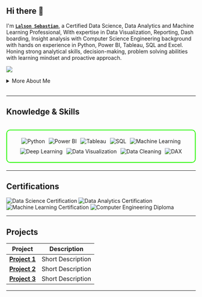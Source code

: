 ## Hi there 👋

I'm **[`Lalson Sebastian`](https://drive.google.com/file/d/1acGbHxbGs-gHQvTbFbDuMueKCK_k3MDe/view?usp=drive_link)**, a Certified Data Science, Data Analytics and Machine Learning Professional, With expertise in Data Visualization, Reporting, Dash boarding, Insight analysis with Computer Science Engineering background with hands on experience in Python, Power BI, Tableau, SQL and Excel. Honing strong analytical skills, decision-making, problem solving abilities with learning mindset and proactive approach.

<a href="https://www.linkedin.com/in/lalson-sebastian-95b320165/"><img src="https://img.shields.io/badge/-LinkedIn-0072b1?&style=for-the-badge&logo=linkedin&logoColor=white" /></a>

<details>
  <summary>More About Me</summary>

- **Name**: Lalson Sebastian
- **From**:  UAE
- **Data Scientist** | **Data Analyst** | **IT Support Engineer**
- I have experience in Data Visualizing, Data Cleaning and Python (Machine Learning)
- Continuously improving my knowledge of **Data Science** and **Data Analytics**.

</details>
<br>

---

<h2 id="knowledge_skills" align=''> Knowledge & Skills </h2>

<br>

<div style="border: 2px solid #22F700; border-radius: 10px; padding: 20px; margin-bottom: 20px;">
  <div align="left" style="display: flex; flex-wrap: wrap; justify-content: center; gap: 10px;">
      <img src="https://img.shields.io/badge/Python%20(Machine Learning)-3776AB?style=for-the-badge&logo=python&Color=white&color=000000" alt="Python" />
      <img src="https://img.shields.io/badge/Power_BI-F2C811?style=for-the-badge&logo=power-bi&color=000000" alt="Power BI" />
      <img src="https://img.shields.io/badge/Tableau-E97627?style=for-the-badge&logo=tableau&color=000000" alt="Tableau" />
      <img src="https://img.shields.io/badge/SQL-4479A1?style=for-the-badge&logo=database&color=000000" alt="SQL" />
      <img src="https://img.shields.io/badge/Machine_Learning-FFDE57?style=for-the-badge&logo=machine-learning&color=000000" alt="Machine Learning" />
      <img src="https://img.shields.io/badge/Deep_Learning-DC143C?style=for-the-badge&logo=deeplearning&color=000000" alt="Deep Learning" />
      <img src="https://img.shields.io/badge/Data_Visualization-4CAF50?style=for-the-badge&logo=chart-bar&color=000000" alt="Data Visualization" />
      <img src="https://img.shields.io/badge/Data_Cleaning-1E88E5?style=for-the-badge&logo=filter&color=000000" alt="Data Cleaning" />
      <img src="https://img.shields.io/badge/DAX-1178C8?style=for-the-badge&logo=power-bi&color=000000" alt="DAX" />








  </div>
</div>

---
<h2 id="Certifications" align=''> Certifications </h2>

<div>
<img src="https://img.shields.io/badge/Data_Science-Certified-0B72B5?style=for-the-badge&color=000000" alt="Data Science Certification" />
<img src="https://img.shields.io/badge/Data_Analytics-Certified-green?style=for-the-badge&color=000000" alt="Data Analytics Certification" />
<img src="https://img.shields.io/badge/Machine_Learning-Certified-red?style=for-the-badge&color=000000" alt="Machine Learning Certification" />
<img src="https://img.shields.io/badge/Computer_Engineering-Diploma-blue?style=for-the-badge&color=000000" alt="Computer Engineering Diploma" />

</div>

---

<h2 id="Projects" align=''> Projects </h2>


| **Project**      | **Description**                                                                                  |
|-------------------|--------------------------------------------------------------------------------------------------|
| **[Project 1](https://github.com/)**    | Short Description |
| **[Project 2](https://github.com/)**    | Short Description |
| **[Project 3](https://github.com/)**    | Short Description | 

---
